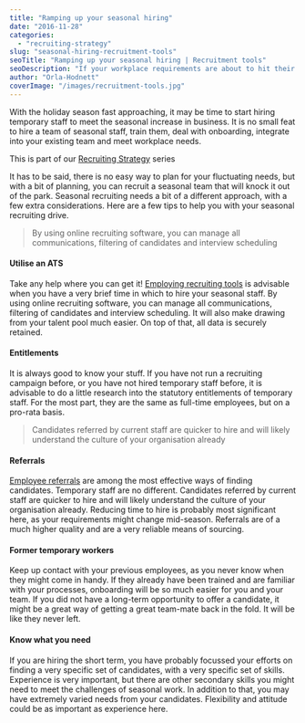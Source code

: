 ```yaml
---
title: "Ramping up your seasonal hiring"
date: "2016-11-28"
categories:
  - "recruiting-strategy"
slug: "seasonal-hiring-recruitment-tools"
seoTitle: "Ramping up your seasonal hiring | Recruitment tools"
seoDescription: "If your workplace requirements are about to hit their peak, you probably are looking to hire some temporary staff. Recruitment tools."
author: "Orla-Hodnett"
coverImage: "/images/recruitment-tools.jpg"
---
```


With the holiday season fast approaching, it may be time to start hiring temporary staff to meet the seasonal increase in business. It is no small feat to hire a team of seasonal staff, train them, deal with onboarding, integrate into your existing team and meet workplace needs.

This is part of our [Recruiting Strategy](http://hirehive.io/recruiting-strategy/ "Recruiting Strategy") series

It has to be said, there is no easy way to plan for your fluctuating needs, but with a bit of planning, you can recruit a seasonal team that will knock it out of the park. Seasonal recruiting needs a bit of a different approach, with a few extra considerations. Here are a few tips to help you with your seasonal recruiting drive.

> By using online recruiting software, you can manage all communications, filtering of candidates and interview scheduling

#### **Utilise an ATS**

Take any help where you can get it! [Employing recruiting tools](http://hirehive.io/blog/choosing-recruiting-software/) is advisable when you have a very brief time in which to hire your seasonal staff. By using online recruiting software, you can manage all communications, filtering of candidates and interview scheduling. It will also make drawing from your talent pool much easier. On top of that, all data is securely retained.

#### **Entitlements**

It is always good to know your stuff. If you have not run a recruiting campaign before, or you have not hired temporary staff before, it is advisable to do a little research into the statutory entitlements of temporary staff. For the most part, they are the same as full-time employees, but on a pro-rata basis.

> Candidates referred by current staff are quicker to hire and will likely understand the culture of your organisation already

#### **Referrals**

[Employee referrals](http://hirehive.io/blog/employee-referrals-rewards-program/) are among the most effective ways of finding candidates. Temporary staff are no different. Candidates referred by current staff are quicker to hire and will likely understand the culture of your organisation already. Reducing time to hire is probably most significant here, as your requirements might change mid-season. Referrals are of a much higher quality and are a very reliable means of sourcing.

#### **Former temporary workers**

Keep up contact with your previous employees, as you never know when they might come in handy. If they already have been trained and are familiar with your processes, onboarding will be so much easier for you and your team. If you did not have a long-term opportunity to offer a candidate, it might be a great way of getting a great team-mate back in the fold. It will be like they never left.

#### **Know what you need**

If you are hiring the short term, you have probably focussed your efforts on finding a very specific set of candidates, with a very specific set of skills. Experience is very important, but there are other secondary skills you might need to meet the challenges of seasonal work. In addition to that, you may have extremely varied needs from your candidates. Flexibility and attitude could be as important as experience here.
